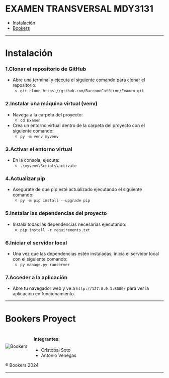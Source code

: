 # EXAMEN TRANSVERSAL MDY3131
 
- [Instalación](#instalación)
- [Bookers](#bookers)

------------

# Instalación
### 1.Clonar el repositorio de GitHub
- Abre una terminal y ejecuta el siguiente comando para clonar el repositorio:
    - `git clone https://github.com/RaccoonCaffeine/Examen.git`
### 2.Instalar una máquina virtual (venv)
- Navega a la carpeta del proyecto:
    - `cd Examen`
- Crea un entorno virtual dentro de la carpeta del proyecto con el siguiente comando:
  - `py -m venv myvenv`
### 3.Activar el entorno virtual
- En la consola, ejecuta:
  - `.\myvenv\Scripts\activate`
### 4.Actualizar pip
- Asegúrate de que pip esté actualizado ejecutando el siguiente comando:
    - `py -m pip install --upgrade pip`
### 5.Instalar las dependencias del proyecto
- Instala todas las dependencias necesarias ejecutando:
  - `pip install -r requirements.txt`
### 6.Iniciar el servidor local
- Una vez que las dependencias estén instaladas, inicia el servidor local con el siguiente comando:
  - `py manage.py runserver`
### 7.Acceder a la aplicación
- Abre tu navegador web y ve a `http://127.0.0.1:8000/` para ver la aplicación en funcionamiento.
------------
# Bookers Proyect
<div style="display: flex; align-items: center;">
    <img src="https://media.discordapp.net/attachments/1148447558813876276/1259368332461735955/nashe-removebg-preview.png?ex=66920528&is=6690b3a8&hm=5bb51458537a464b56b9ffaa96405150c702a7d2fc91854167cfa7f2d3d2425b&=&format=webp&quality=lossless&width=200&height=200" alt="Bookers" style="margin-right: 20px;"/>
    <div>
        <h4>Integrantes:</h4>
        <ul>
            <li>Cristobal Soto</li>
            <li>Antonio Venegas</li>
        </ul>
    </div>
</div>
&reg; Bookers 2024

------------